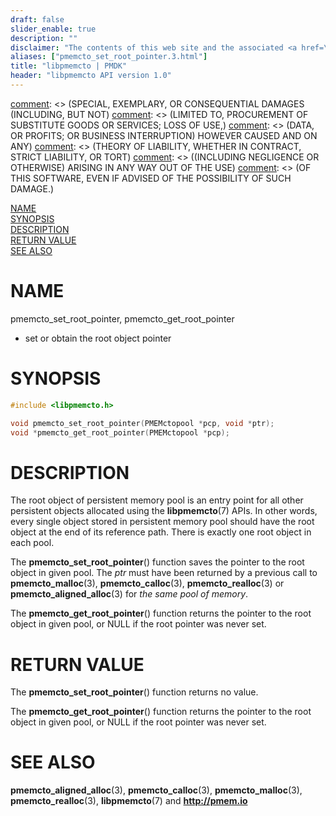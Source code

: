 ```yaml
---
draft: false
slider_enable: true
description: ""
disclaimer: "The contents of this web site and the associated <a href=\"https://github.com/pmem\">GitHub repositories</a> are BSD-licensed open source."
aliases: ["pmemcto_set_root_pointer.3.html"]
title: "libpmemcto | PMDK"
header: "libpmemcto API version 1.0"
---
```


[comment]: <> (Copyright 2017, Intel Corporation)

[comment]: <> (Redistribution and use in source and binary forms, with or without)
[comment]: <> (modification, are permitted provided that the following conditions)
[comment]: <> (are met:)
[comment]: <> (    * Redistributions of source code must retain the above copyright)
[comment]: <> (      notice, this list of conditions and the following disclaimer.)
[comment]: <> (    * Redistributions in binary form must reproduce the above copyright)
[comment]: <> (      notice, this list of conditions and the following disclaimer in)
[comment]: <> (      the documentation and/or other materials provided with the)
[comment]: <> (      distribution.)
[comment]: <> (    * Neither the name of the copyright holder nor the names of its)
[comment]: <> (      contributors may be used to endorse or promote products derived)
[comment]: <> (      from this software without specific prior written permission.)

[comment]: <> (THIS SOFTWARE IS PROVIDED BY THE COPYRIGHT HOLDERS AND CONTRIBUTORS)
[comment]: <> ("AS IS" AND ANY EXPRESS OR IMPLIED WARRANTIES, INCLUDING, BUT NOT)
[comment]: <> (LIMITED TO, THE IMPLIED WARRANTIES OF MERCHANTABILITY AND FITNESS FOR)
[comment]: <> (A PARTICULAR PURPOSE ARE DISCLAIMED. IN NO EVENT SHALL THE COPYRIGHT)
[comment]: <> (OWNER OR CONTRIBUTORS BE LIABLE FOR ANY DIRECT, INDIRECT, INCIDENTAL,)
[comment]: <> (SPECIAL, EXEMPLARY, OR CONSEQUENTIAL DAMAGES (INCLUDING, BUT NOT)
[comment]: <> (LIMITED TO, PROCUREMENT OF SUBSTITUTE GOODS OR SERVICES; LOSS OF USE,)
[comment]: <> (DATA, OR PROFITS; OR BUSINESS INTERRUPTION) HOWEVER CAUSED AND ON ANY)
[comment]: <> (THEORY OF LIABILITY, WHETHER IN CONTRACT, STRICT LIABILITY, OR TORT)
[comment]: <> ((INCLUDING NEGLIGENCE OR OTHERWISE) ARISING IN ANY WAY OUT OF THE USE)
[comment]: <> (OF THIS SOFTWARE, EVEN IF ADVISED OF THE POSSIBILITY OF SUCH DAMAGE.)

[comment]: <> (pmemcto_set_root_pointer.3 -- man page for libpmemcto)

[NAME](#name)<br />
[SYNOPSIS](#synopsis)<br />
[DESCRIPTION](#description)<br />
[RETURN VALUE](#return-value)<br />
[SEE ALSO](#see-also)<br />


# NAME #

pmemcto_set_root_pointer, pmemcto_get_root_pointer
- set or obtain the root object pointer


# SYNOPSIS #

```c
#include <libpmemcto.h>

void pmemcto_set_root_pointer(PMEMctopool *pcp, void *ptr);
void *pmemcto_get_root_pointer(PMEMctopool *pcp);

```


# DESCRIPTION #

The root object of persistent memory pool is an entry point for all other
persistent objects allocated using the **libpmemcto**(7) APIs.  In other words,
every single object stored in persistent memory pool should have the root
object at the end of its reference path.
There is exactly one root object in each pool.

The **pmemcto_set_root_pointer**() function saves the pointer to the root
object in given pool.  The *ptr* must have been returned by a previous call
to **pmemcto_malloc**(3), **pmemcto_calloc**(3), **pmemcto_realloc**(3)
or **pmemcto_aligned_alloc**(3) for *the same pool of memory*.

The **pmemcto_get_root_pointer**() function returns the pointer to the root
object in given pool, or NULL if the root pointer was never set.


# RETURN VALUE #

The **pmemcto_set_root_pointer**() function returns no value.

The **pmemcto_get_root_pointer**() function returns the pointer to the root
object in given pool, or NULL if the root pointer was never set.


# SEE ALSO #

**pmemcto_aligned_alloc**(3), **pmemcto_calloc**(3), **pmemcto_malloc**(3),
**pmemcto_realloc**(3),
**libpmemcto**(7) and **<http://pmem.io>**
